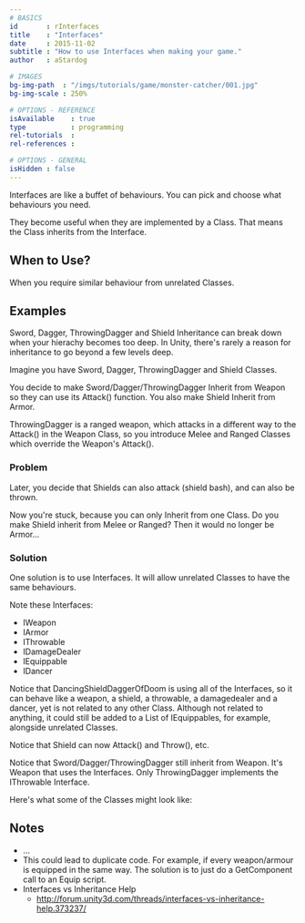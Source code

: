 ```yaml
---
# BASICS
id       : rInterfaces
title    : "Interfaces"
date     : 2015-11-02
subtitle : "How to use Interfaces when making your game."
author   : aStardog

# IMAGES
bg-img-path  : "/imgs/tutorials/game/monster-catcher/001.jpg"
bg-img-scale : 250%

# OPTIONS - REFERENCE
isAvailable    : true
type           : programming
rel-tutorials  : 
rel-references : 

# OPTIONS - GENERAL
isHidden : false
---
```


<div id="paper"></div>

<script type="text/javascript">
var graph = new joint.dia.Graph();

var paper = new joint.dia.Paper({
    el: $('#paper'),
    width: 800,
    height: 120,
    gridSize: 1,
    model: graph
});

var uml = joint.shapes.uml;

var classes = {

    weapon: new uml.Interface({
        position: { x:0, y:2 },
        size: { width: 180, height: 100 },
        name: 'IWeapon',
        attributes: ['string variableName'],
        methods: ['void Attack()']
    }),

    damagedealer: new uml.Interface({
        position: { x:200, y:2 },
        size: { width: 180, height: 100 },
        name: 'IDamageDealer',
		methods: ['void DealDamage(IDamageable damageable, int amount)']
    }),
	
	equippable: new uml.Interface({
        position: { x:400, y:2 },
        size: { width: 180, height: 100 },
        name: 'IEquippable',
		methods: ['void Equip()', 'void Unequip()']
    })

};

_.each(classes, function(c) { graph.addCell(c); });

//var relations = [
//    new uml.Generalization({ source: { id: classes.man.id }, target: { id: classes.weapon.id }})
//];

_.each(relations, function(r) { graph.addCell(r); });
</script>

Interfaces are like a buffet of behaviours. You can pick and choose what behaviours you need.

They become useful when they are implemented by a Class. That means the Class inherits from the Interface.

## When to Use?

When you require similar behaviour from unrelated Classes.

## Examples

Sword, Dagger, ThrowingDagger and Shield
Inheritance can break down when your hierachy becomes too deep. In Unity, there's rarely a reason for inheritance to go beyond a few levels deep.

Imagine you have Sword, Dagger, ThrowingDagger and Shield Classes.

You decide to make Sword/Dagger/ThrowingDagger Inherit from Weapon so they can use its Attack() function. You also make Shield Inherit from Armor.

ThrowingDagger is a ranged weapon, which attacks in a different way to the Attack() in the Weapon Class, so you introduce Melee and Ranged Classes which override the Weapon's Attack().

### Problem

Later, you decide that Shields can also attack (shield bash), and can also be thrown.

Now you're stuck, because you can only Inherit from one Class. Do you make Shield inherit from Melee or Ranged? Then it would no longer be Armor...

### Solution

One solution is to use Interfaces. It will allow unrelated Classes to have the same behaviours.

Note these Interfaces:

* IWeapon
* IArmor
* IThrowable
* IDamageDealer
* IEquippable
* IDancer

Notice that DancingShieldDaggerOfDoom is using all of the Interfaces, so it can behave like a weapon, a shield, a throwable, a damagedealer and a dancer, yet is not related to any other Class. Although not related to anything, it could still be added to a List of IEquippables, for example, alongside unrelated Classes.

Notice that Shield can now Attack() and Throw(), etc.

Notice that Sword/Dagger/ThrowingDagger still inherit from Weapon. It's Weapon that uses the Interfaces. Only ThrowingDagger implements the IThrowable Interface.

Here's what some of the Classes might look like:

<script src="https://gist.github.com/st4rdog/6dcfa011b0c86c1762a5.js"></script>

<script src="https://gist.github.com/st4rdog/18c18cb50131b0b49416.js"></script>

<script src="https://gist.github.com/st4rdog/b9b234078693273a98ae.js"></script>

## Notes

* ...
* This could lead to duplicate code. For example, if every weapon/armour is equipped in the same way. The solution is to just do a GetComponent call to an Equip script.
* Interfaces vs Inheritance Help
  * http://forum.unity3d.com/threads/interfaces-vs-inheritance-help.373237/
